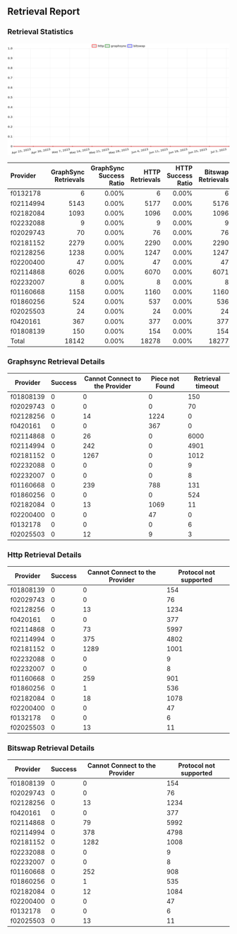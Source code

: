 ## Retrieval Report
### Retrieval Statistics
<img src="https://raw.githubusercontent.com/data-preservation-programs/filplus-checker-assets/main/filecoin-project/filecoin-plus-large-datasets/issues/1867/1688648575848.png"/>

| Provider  | GraphSync Retrievals | GraphSync Success Ratio | HTTP Retrievals | HTTP Success Ratio | Bitswap Retrievals | Bitswap Success Ratio |
| :-------- | -------------------: | ----------------------: | --------------: | -----------------: | -----------------: | --------------------: |
| f0132178  |                    6 |                   0.00% |               6 |              0.00% |                  6 |                 0.00% |
| f02114994 |                 5143 |                   0.00% |            5177 |              0.00% |               5176 |                 0.00% |
| f02182084 |                 1093 |                   0.00% |            1096 |              0.00% |               1096 |                 0.00% |
| f02232088 |                    9 |                   0.00% |               9 |              0.00% |                  9 |                 0.00% |
| f02029743 |                   70 |                   0.00% |              76 |              0.00% |                 76 |                 0.00% |
| f02181152 |                 2279 |                   0.00% |            2290 |              0.00% |               2290 |                 0.00% |
| f02128256 |                 1238 |                   0.00% |            1247 |              0.00% |               1247 |                 0.00% |
| f02200400 |                   47 |                   0.00% |              47 |              0.00% |                 47 |                 0.00% |
| f02114868 |                 6026 |                   0.00% |            6070 |              0.00% |               6071 |                 0.00% |
| f02232007 |                    8 |                   0.00% |               8 |              0.00% |                  8 |                 0.00% |
| f01160668 |                 1158 |                   0.00% |            1160 |              0.00% |               1160 |                 0.00% |
| f01860256 |                  524 |                   0.00% |             537 |              0.00% |                536 |                 0.00% |
| f02025503 |                   24 |                   0.00% |              24 |              0.00% |                 24 |                 0.00% |
| f0420161  |                  367 |                   0.00% |             377 |              0.00% |                377 |                 0.00% |
| f01808139 |                  150 |                   0.00% |             154 |              0.00% |                154 |                 0.00% |
| Total     |                18142 |                   0.00% |           18278 |              0.00% |              18277 |                 0.00% |

### Graphsync Retrieval Details
| Provider  | Success | Cannot Connect to the Provider | Piece not Found | Retrieval timeout |
| --------- | ------- | ------------------------------ | --------------- | ----------------- |
| f01808139 | 0       | 0                              | 0               | 150               |
| f02029743 | 0       | 0                              | 0               | 70                |
| f02128256 | 0       | 14                             | 1224            | 0                 |
| f0420161  | 0       | 0                              | 367             | 0                 |
| f02114868 | 0       | 26                             | 0               | 6000              |
| f02114994 | 0       | 242                            | 0               | 4901              |
| f02181152 | 0       | 1267                           | 0               | 1012              |
| f02232088 | 0       | 0                              | 0               | 9                 |
| f02232007 | 0       | 0                              | 0               | 8                 |
| f01160668 | 0       | 239                            | 788             | 131               |
| f01860256 | 0       | 0                              | 0               | 524               |
| f02182084 | 0       | 13                             | 1069            | 11                |
| f02200400 | 0       | 0                              | 47              | 0                 |
| f0132178  | 0       | 0                              | 0               | 6                 |
| f02025503 | 0       | 12                             | 9               | 3                 |

### Http Retrieval Details
| Provider  | Success | Cannot Connect to the Provider | Protocol not supported |
| --------- | ------- | ------------------------------ | ---------------------- |
| f01808139 | 0       | 0                              | 154                    |
| f02029743 | 0       | 0                              | 76                     |
| f02128256 | 0       | 13                             | 1234                   |
| f0420161  | 0       | 0                              | 377                    |
| f02114868 | 0       | 73                             | 5997                   |
| f02114994 | 0       | 375                            | 4802                   |
| f02181152 | 0       | 1289                           | 1001                   |
| f02232088 | 0       | 0                              | 9                      |
| f02232007 | 0       | 0                              | 8                      |
| f01160668 | 0       | 259                            | 901                    |
| f01860256 | 0       | 1                              | 536                    |
| f02182084 | 0       | 18                             | 1078                   |
| f02200400 | 0       | 0                              | 47                     |
| f0132178  | 0       | 0                              | 6                      |
| f02025503 | 0       | 13                             | 11                     |

### Bitswap Retrieval Details
| Provider  | Success | Cannot Connect to the Provider | Protocol not supported |
| --------- | ------- | ------------------------------ | ---------------------- |
| f01808139 | 0       | 0                              | 154                    |
| f02029743 | 0       | 0                              | 76                     |
| f02128256 | 0       | 13                             | 1234                   |
| f0420161  | 0       | 0                              | 377                    |
| f02114868 | 0       | 79                             | 5992                   |
| f02114994 | 0       | 378                            | 4798                   |
| f02181152 | 0       | 1282                           | 1008                   |
| f02232088 | 0       | 0                              | 9                      |
| f02232007 | 0       | 0                              | 8                      |
| f01160668 | 0       | 252                            | 908                    |
| f01860256 | 0       | 1                              | 535                    |
| f02182084 | 0       | 12                             | 1084                   |
| f02200400 | 0       | 0                              | 47                     |
| f0132178  | 0       | 0                              | 6                      |
| f02025503 | 0       | 13                             | 11                     |
